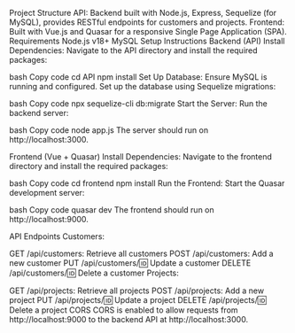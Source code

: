 Project Structure
API: Backend built with Node.js, Express, Sequelize (for MySQL), provides RESTful endpoints for customers and projects.
Frontend: Built with Vue.js and Quasar for a responsive Single Page Application (SPA).
Requirements
Node.js v18+
MySQL
Setup Instructions
Backend (API)
Install Dependencies: Navigate to the API directory and install the required packages:

bash
Copy code
cd API
npm install
Set Up Database: Ensure MySQL is running and configured. Set up the database using Sequelize migrations:

bash
Copy code
npx sequelize-cli db:migrate
Start the Server: Run the backend server:

bash
Copy code
node app.js
The server should run on http://localhost:3000.

Frontend (Vue + Quasar)
Install Dependencies: Navigate to the frontend directory and install the required packages:

bash
Copy code
cd frontend
npm install
Run the Frontend: Start the Quasar development server:

bash
Copy code
quasar dev
The frontend should run on http://localhost:9000.

API Endpoints
Customers:

GET /api/customers: Retrieve all customers
POST /api/customers: Add a new customer
PUT /api/customers/:id: Update a customer
DELETE /api/customers/:id: Delete a customer
Projects:

GET /api/projects: Retrieve all projects
POST /api/projects: Add a new project
PUT /api/projects/:id: Update a project
DELETE /api/projects/:id: Delete a project
CORS
CORS is enabled to allow requests from http://localhost:9000 to the backend API at http://localhost:3000.

